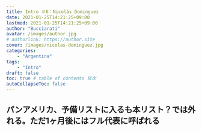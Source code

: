 ```yaml
---
title: Intro ＃6：Nicolás Dominguez
date: 2021-01-25T14:21:25+09:00
lastmod: 2021-01-25T14:21:25+09:00
author: "Bucciarati"
avatar: /images/author.jpg
# authorlink: https://author.site
cover: /images/nicolas-dominguez.jpg
categories:
    - "Argentina"
tags: 
    - "Intro"
draft: false
toc: true # table of contents 目次
autoCollapseToc: false
---
```


## パンアメリカ、予備リストに入るも本リスト？では外れる。ただ1ヶ月後にはフル代表に呼ばれる



